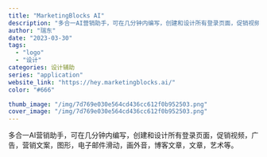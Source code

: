 ```yaml
---
title: "MarketingBlocks AI"
description: "多合一AI营销助手，可在几分钟内编写，创建和设计所有登录页面，促销视频，广告，营销文案，图形，电子邮件滑动，画外音，博客"
author: "瑞东"
date: "2023-03-30"
tags:
  - "logo"
  - "设计"
categories: 设计辅助
series: "application"
website_link: "https://hey.marketingblocks.ai/"
color: "#666"

thumb_image: "/img/7d769e030e564cd436cc612f0b952503.png"
cover_image: "/img/7d769e030e564cd436cc612f0b952503.png"
---
```


多合一AI营销助手，可在几分钟内编写，创建和设计所有登录页面，促销视频，广告，营销文案，图形，电子邮件滑动，画外音，博客文章，文章，艺术等。